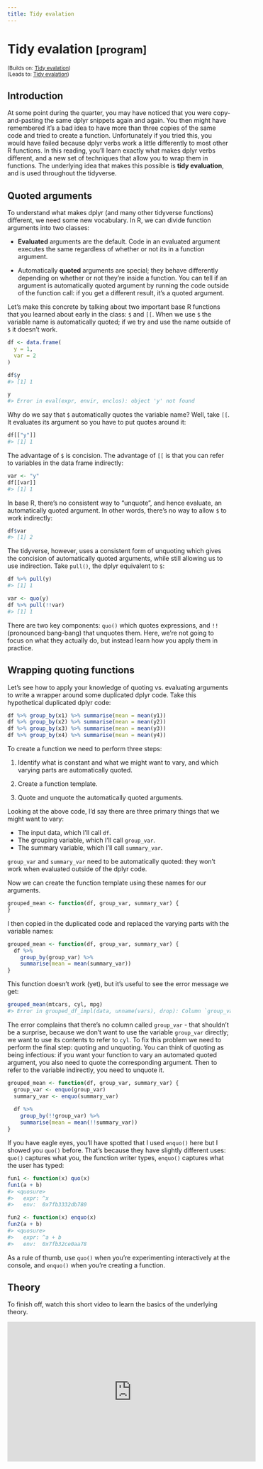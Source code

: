 ```yaml
---
title: Tidy evalation
---
```


<!-- Generated automatically from tidy-eval.yml. Do not edit by hand -->

# Tidy evalation <small class='program'>[program]</small>
<small>(Builds on: [Tidy evalation](tidy-eval.md))</small>  
<small>(Leads to: [Tidy evalation](tidy-eval.md))</small>


## Introduction

At some point during the quarter, you may have noticed that you were
copy-and-pasting the same dplyr snippets again and again. You then might
have remembered it’s a bad idea to have more than three copies of the
same code and tried to create a function. Unfortunately if you tried
this, you would have failed because dplyr verbs work a little
differently to most other R functions. In this reading, you’ll learn
exactly what makes dplyr verbs different, and a new set of techniques
that allow you to wrap them in functions. The underlying idea that makes
this possible is **tidy evaluation**, and is used throughout the
tidyverse.

## Quoted arguments

To understand what makes dplyr (and many other tidyverse functions)
different, we need some new vocabulary. In R, we can divide function
arguments into two classes:

  - **Evaluated** arguments are the default. Code in an evaluated
    argument executes the same regardless of whether or not its in a
    function argument.

  - Automatically **quoted** arguments are special; they behave
    differently depending on whether or not they’re inside a function.
    You can tell if an argument is automatically quoted argument by
    running the code outside of the function call: if you get a
    different result, it’s a quoted argument.

Let’s make this concrete by talking about two important base R functions
that you learned about early in the class: `$` and `[[`. When we use `$`
the variable name is automatically quoted; if we try and use the name
outside of `$` it doesn’t work.

``` r
df <- data.frame(
  y = 1,
  var = 2
)

df$y
#> [1] 1

y
#> Error in eval(expr, envir, enclos): object 'y' not found
```

Why do we say that `$` automatically quotes the variable name? Well,
take `[[`. It evaluates its argument so you have to put quotes around
it:

``` r
df[["y"]]
#> [1] 1
```

The advantage of `$` is concision. The advantage of `[[` is that you can
refer to variables in the data frame indirectly:

``` r
var <- "y"
df[[var]]
#> [1] 1
```

In base R, there’s no consistent way to “unquote”, and hence evaluate,
an automatically quoted argument. In other words, there’s no way to
allow `$` to work indirectly:

``` r
df$var
#> [1] 2
```

The tidyverse, however, uses a consistent form of unquoting which gives
the concision of automatically quoted arguments, while still allowing us
to use indirection. Take `pull()`, the dplyr equivalent to `$`:

``` r
df %>% pull(y)
#> [1] 1

var <- quo(y)
df %>% pull(!!var)
#> [1] 1
```

There are two key components: `quo()` which quotes expressions, and `!!`
(pronounced bang-bang) that unquotes them. Here, we’re not going to
focus on what they actually do, but instead learn how you apply them in
practice.

## Wrapping quoting functions

Let’s see how to apply your knowledge of quoting vs. evaluating
arguments to write a wrapper around some duplicated dplyr code. Take
this hypothetical duplicated dplyr code:

``` r
df %>% group_by(x1) %>% summarise(mean = mean(y1))
df %>% group_by(x2) %>% summarise(mean = mean(y2))
df %>% group_by(x3) %>% summarise(mean = mean(y3))
df %>% group_by(x4) %>% summarise(mean = mean(y4))
```

To create a function we need to perform three steps:

1.  Identify what is constant and what we might want to vary, and which
    varying parts are automatically quoted.

2.  Create a function template.

3.  Quote and unquote the automatically quoted arguments.

Looking at the above code, I’d say there are three primary things that
we might want to vary:

  - The input data, which I’ll call `df`.
  - The grouping variable, which I’ll call `group_var`.
  - The summary variable, which I’ll call `summary_var`.

`group_var` and `summary_var` need to be automatically quoted: they
won’t work when evaluated outside of the dplyr code.

Now we can create the function template using these names for our
arguments.

``` r
grouped_mean <- function(df, group_var, summary_var) {
}
```

I then copied in the duplicated code and replaced the varying parts with
the variable names:

``` r
grouped_mean <- function(df, group_var, summary_var) {
  df %>% 
    group_by(group_var) %>% 
    summarise(mean = mean(summary_var))
}
```

This function doesn’t work (yet), but it’s useful to see the error
message we get:

``` r
grouped_mean(mtcars, cyl, mpg)
#> Error in grouped_df_impl(data, unname(vars), drop): Column `group_var` is unknown
```

The error complains that there’s no column called `group_var` - that
shouldn’t be a surprise, because we don’t want to use the variable
`group_var` directly; we want to use its contents to refer to `cyl`. To
fix this problem we need to perform the final step: quoting and
unquoting. You can think of quoting as being infectious: if you want
your function to vary an automated quoted argument, you also need to
quote the corresponding argument. Then to refer to the variable
indirectly, you need to unquote it.

``` r
grouped_mean <- function(df, group_var, summary_var) {
  group_var <- enquo(group_var)
  summary_var <- enquo(summary_var)
  
  df %>% 
    group_by(!!group_var) %>% 
    summarise(mean = mean(!!summary_var))
}
```

If you have eagle eyes, you’ll have spotted that I used `enquo()` here
but I showed you `quo()` before. That’s because they have slightly
different uses: `quo()` captures what you, the function writer types,
`enquo()` captures what the user has typed:

``` r
fun1 <- function(x) quo(x)
fun1(a + b)
#> <quosure>
#>   expr: ^x
#>   env:  0x7fb3332db780

fun2 <- function(x) enquo(x)
fun2(a + b)
#> <quosure>
#>   expr: ^a + b
#>   env:  0x7fb32ce0aa78
```

As a rule of thumb, use `quo()` when you’re experimenting interactively
at the console, and `enquo()` when you’re creating a function.

## Theory

To finish off, watch this short video to learn the basics of the
underlying
theory.

<iframe width="560" height="315" src="https://www.youtube.com/embed/nERXS3ssntw" frameborder="0" allow="autoplay; encrypted-media" allowfullscreen>

</iframe>


